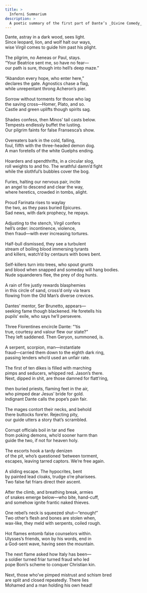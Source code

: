 ```yaml
---
title: >
  Inferni Summarium
description: >
  A poetic summary of the first part of Dante’s _Divine Comedy_
---
```


Dante, astray in a dark wood, sees light.<br>
Since leopard, lion, and wolf halt our ways,<br>
wise Virgil comes to guide him past his plight.<br>
<br>
The pilgrim, no Aeneas or Paul, stays.<br>
“Your Beatrice sent me, so have no fear—<br>
our path is sure, though into hell’s deep maze.”<br>
<br>
“Abandon every hope, who enter here,”<br>
declares the gate. Agnostics chase a flag,<br>
while unrepentant throng Acheron’s pier.<br>
<br>
Sorrow without torments for those who lag<br>
the saving cross—Homer, Plato, and so.<br>
Castle and green uplifts though spirits sag.<br>
<br>
Shades confess, then Minos’ tail casts below.<br>
Tempests endlessly buffet the lusting.<br>
Our pilgrim faints for false Fransesca’s show.<br>
<br>
Overeaters bark in the cold, falling,<br>
foul, filfth with the three-headed demon dog.<br>
A man foretells of the white Guelphs ending.<br>
<br>
Hoarders and spendthrifts, in a circular slog,<br>
roll weights to and fro. The wrathful damn’d fight<br>
while the slothful’s bubbles cover the bog.<br>
<br>
Furies, halting our nervous pair, incite<br>
an angel to descend and clear the way,<br>
where heretics, crowded in tombs, alight.<br>
<br>
Proud Farinata rises to waylay<br>
the two, as they pass buried Epicures.<br>
Sad news, with dark prophecy, he repays.<br>
<br>
Adjusting to the stench, Virgil confers<br>
hell’s order: incontinence, violence,<br>
then fraud—with ever increasing tortures.<br>
<br>
Half-bull dismissed, they see a turbulent<br>
stream of boiling blood immersing tyrants<br>
and killers, watch’d by centaurs with bows bent.<br>
<br>
Self-killers turn into trees, who spout grunts<br>
and blood when snapped and someday will hang bodies.<br>
Nude squanderers flee, the prey of dog hunts.<br>
<br>
A rain of fire justly rewards blasphemies<br>
in this circle of sand, cross’d only via tears<br>
flowing from the Old Man’s diverse crevices.<br>
<br>
Dantes’ mentor, Ser Brunetto, appears—<br>
seeking fame though blackened. He foretells his<br>
pupils’ exile, who says he’ll persevere.<br>
<br>
Three Florentines encircle Dante: “‘tis<br>
true, courtesy and valour flew our state?”<br>
They left saddened. Then Geryon, summoned, is.<br>
<br>
A serpent, scorpion, man—instantiate<br>
fraud—carried them down to the eighth dark ring,<br>
passing lenders who’d used an unfair rate.<br>
<br>
The first of ten dikes is filled with marching<br>
pimps and seducers, whipped red. Jason’s there.<br>
Next, dipped in shit, are those damned for flatt’ring,<br>
<br>
then buried priests, flaming feet in the air,<br>
who pimped dear Jesus’ bride for gold.<br>
Indignant Dante calls the pope’s pain fair.<br>
<br>
The mages contort their necks, and behold<br>
there buttocks fore’er. Rejecting pity,<br>
our guide utters a story that’s scrambled.<br>
<br>
Corrupt officials boil in tar and flee<br>
from poking demons, who’d sooner harm than<br>
guide the two, if not for heaven holy.<br>
<br>
The escorts hook a tardy denizen<br>
of the pit, who’s questioned ‘between torment,<br>
escapes, leaving tarred captors. We’re free again.<br>
<br>
A sliding escape. The hypocrites, bent<br>
by painted lead cloaks, trudge o’re pharisees.<br>
Two false fat friars direct their ascent.<br>
<br>
After the climb, and breathing break, armies<br>
of snakes emerge below—who bite, hand-cuff,<br>
and somehow ignite frantic naked thieves.<br>
<br>
One rebel’s neck is squeezed shut—“enough!”<br>
Two other’s flesh and bones are stolen when,<br>
wax-like, they meld with serpents, coiled rough.<br>
<br>
Hot flames entomb false counselors within.<br>
Ulysses’s friends, won by his words, end in<br>
a God-sent wave, having seen the mountain.<br>
<br>
The next flame asked how Italy has been—<br>
a soldier turned friar turned fraud who led<br>
pope Boni’s scheme to conquer Christian kin.<br>
<br>
Next, those who’ve pimped mistrust and schism bred<br>
are split and closed repeatedly. There lies<br>
Mohamed and a man holding his own head!<br>
